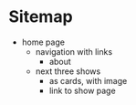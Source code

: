 # Sitemap

- home page
  - navigation with links
    - about
  - next three shows
    - as cards, with image
    - link to show page
